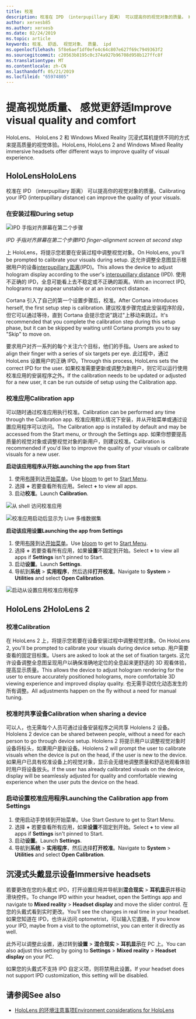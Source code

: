 ```yaml
---
title: 校准
description: 校准在 IPD （interpupillary 距离） 可以提高你的视觉对象的质量。 HoloLens 和 Windows Mixed Reality 沉浸式耳机提供自定义 IPD 的方法。
author: xerxesb85
ms.author: xerxesb
ms.date: 02/24/2019
ms.topic: article
keywords: 校准、 舒适、 视觉对象、 质量、 ipd
ms.openlocfilehash: 5f8e6aef1df0efe4c64c807e627f69c7949363f2
ms.sourcegitcommit: c20563b8195c0c374a927b96708d958b127ffc8f
ms.translationtype: MT
ms.contentlocale: zh-CN
ms.lasthandoff: 05/21/2019
ms.locfileid: "65974805"
---
```

# <a name="improve-visual-quality-and-comfort"></a><span data-ttu-id="3c181-105">提高视觉质量、 感觉更舒适</span><span class="sxs-lookup"><span data-stu-id="3c181-105">Improve visual quality and comfort</span></span>
<span data-ttu-id="3c181-106">HoloLens、 HoloLens 2 和 Windows Mixed Reality 沉浸式耳机提供不同的方式来提高质量的视觉体验。</span><span class="sxs-lookup"><span data-stu-id="3c181-106">HoloLens, HoloLens 2 and Windows Mixed Reality immersive headsets offer different ways to improve quality of visual experience.</span></span> 

## <a name="hololens"></a><span data-ttu-id="3c181-107">HoloLens</span><span class="sxs-lookup"><span data-stu-id="3c181-107">HoloLens</span></span>

<span data-ttu-id="3c181-108">校准在 IPD （interpupillary 距离） 可以提高你的视觉对象的质量。</span><span class="sxs-lookup"><span data-stu-id="3c181-108">Calibrating your IPD (interpupillary distance) can improve the quality of your visuals.</span></span>

### <a name="during-setup"></a><span data-ttu-id="3c181-109">在安装过程</span><span class="sxs-lookup"><span data-stu-id="3c181-109">During setup</span></span>

![IPD 手指对齐屏幕在第二个步骤](images/ipd-finger-alignment-300px.jpg)<br>

<span data-ttu-id="3c181-111">*IPD 手指对齐屏幕在第二个步骤*</span><span class="sxs-lookup"><span data-stu-id="3c181-111">*IPD finger-alignment screen at second step*</span></span>

<span data-ttu-id="3c181-112">上 HoloLens，将提示您若要在安装过程中调整视觉对象。</span><span class="sxs-lookup"><span data-stu-id="3c181-112">On HoloLens, you'll be prompted to calibrate your visuals during setup.</span></span> <span data-ttu-id="3c181-113">这允许调整全息图显示根据用户的设备[interpupillary 距离](https://en.wikipedia.org/wiki/Interpupillary_distance)(IPD)。</span><span class="sxs-lookup"><span data-stu-id="3c181-113">This allows the device to adjust hologram display according to the user's [interpupillary distance](https://en.wikipedia.org/wiki/Interpupillary_distance) (IPD).</span></span> <span data-ttu-id="3c181-114">使用不正确的 IPD，全息可能看上去不稳定或不正确的距离。</span><span class="sxs-lookup"><span data-stu-id="3c181-114">With an incorrect IPD, holograms may appear unstable or at an incorrect distance.</span></span>

<span data-ttu-id="3c181-115">Cortana 引入了自己的第一个设置步骤后，校准。</span><span class="sxs-lookup"><span data-stu-id="3c181-115">After Cortana introduces herself, the first setup step is calibration.</span></span> <span data-ttu-id="3c181-116">建议校准步骤完成此安装程序阶段，但它可以通过等待，直到 Cortana 会提示您说"跳过"上移动来跳过。</span><span class="sxs-lookup"><span data-stu-id="3c181-116">It's recommended that you complete the calibration step during this setup phase, but it can be skipped by waiting until Cortana prompts you to say "Skip" to move on.</span></span>

<span data-ttu-id="3c181-117">要求用户对齐一系列的每个关注六个目标，他们的手指。</span><span class="sxs-lookup"><span data-stu-id="3c181-117">Users are asked to align their finger with a series of six targets per eye.</span></span> <span data-ttu-id="3c181-118">此过程中，通过 HoloLens 设置用户的正确 IPD。</span><span class="sxs-lookup"><span data-stu-id="3c181-118">Through this process, HoloLens sets the correct IPD for the user.</span></span> <span data-ttu-id="3c181-119">如果校准需要更新或调整为新用户，则它可以运行使用校准应用的安装程序之外。</span><span class="sxs-lookup"><span data-stu-id="3c181-119">If the calibration needs to be updated or adjusted for a new user, it can be run outside of setup using the Calibration app.</span></span>

### <a name="calibration-app"></a><span data-ttu-id="3c181-120">校准应用</span><span class="sxs-lookup"><span data-stu-id="3c181-120">Calibration app</span></span>

<span data-ttu-id="3c181-121">可以随时通过校准应用执行校准。</span><span class="sxs-lookup"><span data-stu-id="3c181-121">Calibration can be performed any time through the Calibration app.</span></span> <span data-ttu-id="3c181-122">校准应用默认情况下安装，并从开始菜单或通过设置应用程序可以访问。</span><span class="sxs-lookup"><span data-stu-id="3c181-122">The Calibration app is installed by default and may be accessed from the Start menu, or through the Settings app.</span></span> <span data-ttu-id="3c181-123">如果你想要提高质量的视觉对象或调整视觉对象的新用户，则建议校准。</span><span class="sxs-lookup"><span data-stu-id="3c181-123">Calibration is recommended if you'd like to improve the quality of your visuals or calibrate visuals for a new user.</span></span>

<span data-ttu-id="3c181-124">**启动该应用程序从开始**</span><span class="sxs-lookup"><span data-stu-id="3c181-124">**Launching the app from Start**</span></span>
1. <span data-ttu-id="3c181-125">使用[布隆](gestures.md#bloom)到达[开始菜单](navigating-the-windows-mixed-reality-home.md#start-menu)。</span><span class="sxs-lookup"><span data-stu-id="3c181-125">Use [bloom](gestures.md#bloom) to get to [Start Menu](navigating-the-windows-mixed-reality-home.md#start-menu).</span></span>
2. <span data-ttu-id="3c181-126">选择 **+** 若要查看所有应用。</span><span class="sxs-lookup"><span data-stu-id="3c181-126">Select **+** to view all apps.</span></span>
3. <span data-ttu-id="3c181-127">启动**校准**。</span><span class="sxs-lookup"><span data-stu-id="3c181-127">Launch **Calibration**.</span></span>

![从 shell 访问校准应用](images/calibration-shell.png)

![校准应用启动后显示为 Live 多维数据集](images/calibration-livecube-200px.png)

<span data-ttu-id="3c181-130">**启动该应用设置**</span><span class="sxs-lookup"><span data-stu-id="3c181-130">**Launching the app from Settings**</span></span>
1. <span data-ttu-id="3c181-131">使用[布隆](gestures.md#bloom)到达[开始菜单](navigating-the-windows-mixed-reality-home.md#start-menu)。</span><span class="sxs-lookup"><span data-stu-id="3c181-131">Use [bloom](gestures.md#bloom) to get to [Start Menu](navigating-the-windows-mixed-reality-home.md#start-menu).</span></span>
2. <span data-ttu-id="3c181-132">选择 **+** 若要查看所有应用，如果**设置**不固定到开始。</span><span class="sxs-lookup"><span data-stu-id="3c181-132">Select **+** to view all apps if **Settings** isn't pinned to Start.</span></span>
3. <span data-ttu-id="3c181-133">启动**设置**。</span><span class="sxs-lookup"><span data-stu-id="3c181-133">Launch **Settings**.</span></span>
4. <span data-ttu-id="3c181-134">导航到**系统** > **实用程序**，然后选择**打开校准**。</span><span class="sxs-lookup"><span data-stu-id="3c181-134">Navigate to **System** > **Utilities** and select **Open Calibration**.</span></span>

![启动从设置应用校准应用程序](images/calibration-settings-500px.jpg)

## <a name="hololens-2"></a><span data-ttu-id="3c181-136">HoloLens 2</span><span class="sxs-lookup"><span data-stu-id="3c181-136">HoloLens 2</span></span>

### <a name="calibration"></a><span data-ttu-id="3c181-137">校准</span><span class="sxs-lookup"><span data-stu-id="3c181-137">Calibration</span></span> 

<span data-ttu-id="3c181-138">在 HoloLens 2 上，将提示您若要在设备安装过程中调整视觉对象。</span><span class="sxs-lookup"><span data-stu-id="3c181-138">On HoloLens 2, you'll be prompted to calibrate your visuals during device setup.</span></span> <span data-ttu-id="3c181-139">用户需要查看的固定目标集。</span><span class="sxs-lookup"><span data-stu-id="3c181-139">Users are asked to look at the set of fixation targets.</span></span> <span data-ttu-id="3c181-140">这允许设备调整全息图呈现用户以确保准确地定位的全息起来更舒适的 3D 观看体验，提高显示质量。</span><span class="sxs-lookup"><span data-stu-id="3c181-140">This allows the device to adjust hologram rendering for the user to ensure accurately positioned holograms, more comfortable 3D viewing experience and improved display quality.</span></span> <span data-ttu-id="3c181-141">也无需手动优化动态发生的所有调整。</span><span class="sxs-lookup"><span data-stu-id="3c181-141">All adjustments happen on the fly without a need for manual tuning.</span></span> 

### <a name="calibration-when-sharing-a-device"></a><span data-ttu-id="3c181-142">校准时共享设备</span><span class="sxs-lookup"><span data-stu-id="3c181-142">Calibration when sharing a device</span></span> 

<span data-ttu-id="3c181-143">可以人，也无需每个人员可通过设备安装程序之间共享 Hololens 2 设备。</span><span class="sxs-lookup"><span data-stu-id="3c181-143">Hololens 2 device can be shared between people, without a need for each person to go through device setup.</span></span> <span data-ttu-id="3c181-144">Hololens 2 将提示用户以调整视觉对象时设备将标头，如果用户是新设备。</span><span class="sxs-lookup"><span data-stu-id="3c181-144">Hololens 2 will prompt the user to calibrate visuals when the device is put on the head, if the user is new to the device.</span></span> <span data-ttu-id="3c181-145">如果用户已具有校准设备上的视觉对象，显示会无缝地调整质量和舒适地观看体验时用户将设备放头。</span><span class="sxs-lookup"><span data-stu-id="3c181-145">If the user has already calibrated visuals on the device, display will be seamlessly adjusted for quality and comfortable viewing experience when the user puts the device on the head.</span></span>  

### <a name="launching-the-calibration-app-from-settings"></a><span data-ttu-id="3c181-146">启动设置校准应用程序</span><span class="sxs-lookup"><span data-stu-id="3c181-146">Launching the Calibration app from Settings</span></span>
1. <span data-ttu-id="3c181-147">使用启动手势转到开始菜单。</span><span class="sxs-lookup"><span data-stu-id="3c181-147">Use Start Gesture to get to Start Menu.</span></span>
2. <span data-ttu-id="3c181-148">选择 **+** 若要查看所有应用，如果**设置**不固定到开始。</span><span class="sxs-lookup"><span data-stu-id="3c181-148">Select **+** to view all apps if **Settings** isn't pinned to Start.</span></span>
3. <span data-ttu-id="3c181-149">启动**设置**。</span><span class="sxs-lookup"><span data-stu-id="3c181-149">Launch **Settings**.</span></span>
4. <span data-ttu-id="3c181-150">导航到**系统** > **实用程序**，然后选择**打开校准**。</span><span class="sxs-lookup"><span data-stu-id="3c181-150">Navigate to **System** > **Utilities** and select **Open Calibration**.</span></span>

## <a name="immersive-headsets"></a><span data-ttu-id="3c181-151">沉浸式头戴显示设备</span><span class="sxs-lookup"><span data-stu-id="3c181-151">Immersive headsets</span></span>

<span data-ttu-id="3c181-152">若要更改在您的头戴式 IPD，打开设置应用并导航到**混合现实** > **耳机显示**并移动滑块控件。</span><span class="sxs-lookup"><span data-stu-id="3c181-152">To change IPD within your headset, open the Settings app and navigate to **Mixed reality** > **Headset display** and move the slider control.</span></span> <span data-ttu-id="3c181-153">在您的头戴式看到实时更改。</span><span class="sxs-lookup"><span data-stu-id="3c181-153">You’ll see the changes in real time in your headset.</span></span> <span data-ttu-id="3c181-154">如果您知道在 IPD，也许从访问 optometrist，可以输入它直接。</span><span class="sxs-lookup"><span data-stu-id="3c181-154">If you know your IPD, maybe from a visit to the optometrist, you can enter it directly as well.</span></span>

<span data-ttu-id="3c181-155">此外可以调整此设置，通过转到**设置** > **混合现实** > **耳机显示**在 PC 上。</span><span class="sxs-lookup"><span data-stu-id="3c181-155">You can also adjust this setting by going to **Settings** > **Mixed reality** > **Headset display** on your PC.</span></span>

<span data-ttu-id="3c181-156">如果您的头戴式不支持 IPD 自定义项，则将禁用此设置。</span><span class="sxs-lookup"><span data-stu-id="3c181-156">If your headset does not support IPD customization, this setting will be disabled.</span></span>

## <a name="see-also"></a><span data-ttu-id="3c181-157">请参阅</span><span class="sxs-lookup"><span data-stu-id="3c181-157">See also</span></span>
* [<span data-ttu-id="3c181-158">HoloLens 的环境注意事项</span><span class="sxs-lookup"><span data-stu-id="3c181-158">Environment considerations for HoloLens</span></span>](environment-considerations-for-hololens.md)
